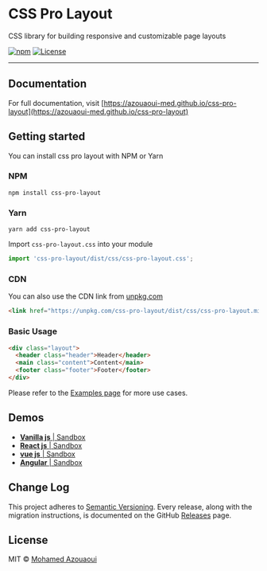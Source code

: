 # CSS Pro Layout

CSS library for building responsive and customizable page layouts

[![npm][version]][npm-url]
[![License][license]][npm-url]

[npm-url]: https://www.npmjs.com/package/css-pro-layout
[version]: https://img.shields.io/npm/v/css-pro-layout.svg?style=flat-square
[license]: https://img.shields.io/github/license/azouaoui-med/css-pro-layout?style=flat-square

<hr>

## Documentation

For full documentation, visit [https://azouaoui-med.github.io/css-pro-layout](https://azouaoui-med.github.io/css-pro-layout)

## Getting started

You can install css pro layout with NPM or Yarn

### NPM

```shell
npm install css-pro-layout
```

### Yarn

```shell
yarn add css-pro-layout
```

Import `css-pro-layout.css` into your module

```js
import 'css-pro-layout/dist/css/css-pro-layout.css';
```

### CDN

You can also use the CDN link from [unpkg.com](https://unpkg.com)

```html
<link href="https://unpkg.com/css-pro-layout/dist/css/css-pro-layout.min.css" rel="stylesheet" />
```

### Basic Usage

```html
<div class="layout">
  <header class="header">Header</header>
  <main class="content">Content</main>
  <footer class="footer">Footer</footer>
</div>
```

Please refer to the [Examples page](https://azouaoui-med.github.io/docs/getting-started/examples) for more use cases.

## Demos

- [**Vanilla js** | Sandbox](https://codesandbox.io/s/css-pro-layout-vanilla-js-mpqds?file=/index.html)
- [**React js** | Sandbox](https://codesandbox.io/s/css-pro-layout-react-js-sgl3q?file=/src/App.js)
- [**vue js** | Sandbox](https://codesandbox.io/s/css-pro-layout-vue-hmdjp)
- [**Angular** | Sandbox](https://codesandbox.io/s/css-pro-layout-angular-9vkt2)

## Change Log

This project adheres to [Semantic Versioning](https://semver.org/spec/v2.0.0.html). Every release, along with the migration instructions, is documented on the GitHub [Releases](https://github.com/azouaoui-med/css-pro-layout/releases) page.

## License

MIT © [Mohamed Azouaoui](https://azouaoui.netlify.com)
